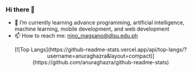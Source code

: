 ### Hi there 👋

<!-- **matthewmagsano/matthewmagsano** is a ✨ _special_ ✨ repository because its `README.md` (this file) appears on your GitHub profile. -->
<!-- 
Here are some ideas to get you started: -->

- 🌱 I’m currently learning advance programming, artificial intelligence, machine learning, mobile development, and web development
- 📫 How to reach me: nino_magsano@dlsu.edu.ph

<center>[![Top Langs](https://github-readme-stats.vercel.app/api/top-langs/?username=anuraghazra&layout=compact)](https://github.com/anuraghazra/github-readme-stats)</center>
